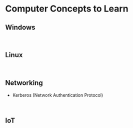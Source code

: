 # Computer Concepts to Learn

## Windows

  
</br >

## Linux

</br >

## Networking
  * Kerberos (Network Authentication Protocol)
  
</br >

## IoT

</br >
